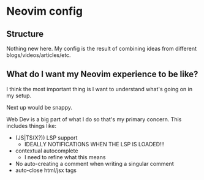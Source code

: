 # Neovim config

## Structure

Nothing new here. My config is the result of combining ideas from different blogs/videos/articles/etc.


## What do I want my Neovim experience to be like?

I think the most important thing is I want to understand what's going on in my
setup.

Next up would be snappy.

Web Dev is a big part of what I do so that's my primary concern.
This includes things like:
- (JS|TS(X?)) LSP support
    - IDEALLY NOTIFICATIONS WHEN THE LSP IS LOADED!!!
- contextual autocomplete
    - I need to refine what this means
- No auto-creating a comment when writing a singular comment
- auto-close html/jsx tags
